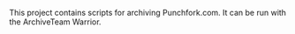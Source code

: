 This project contains scripts for archiving Punchfork.com. It can be run with the ArchiveTeam Warrior.
